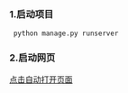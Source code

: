 ### 1.启动项目
```shell
 python manage.py runserver     
```
### 2.启动网页
<a href="http://127.0.0.1:8000/book">点击自动打开页面</a></br>
###
